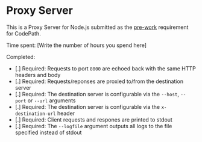 
# Proxy Server

This is a Proxy Server for Node.js submitted as the [pre-work](http://courses.codepath.com/snippets/intro_to_nodejs/prework) requirement for CodePath.

Time spent: [Write the number of hours you spend here]

Completed:

* [.] Required: Requests to port `8000` are echoed back with the same HTTP headers and body
* [.] Required: Requests/reponses are proxied to/from the destination server
* [.] Required: The destination server is configurable via the `--host`, `--port`  or `--url` arguments
* [.] Required: The destination server is configurable via the `x-destination-url` header
* [.] Required: Client requests and respones are printed to stdout
* [.] Required: The `--logfile` argument outputs all logs to the file specified instead of stdout

